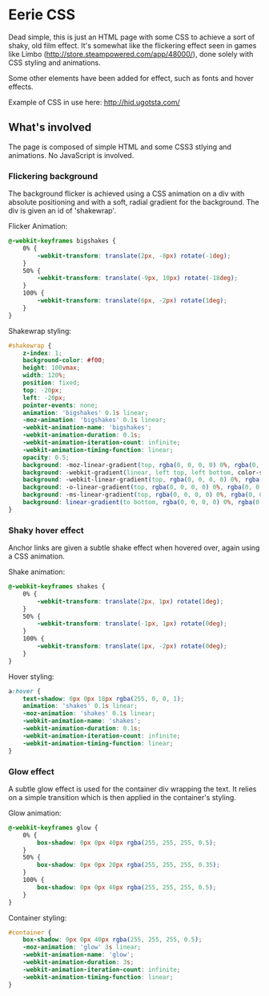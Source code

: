 # Eerie CSS

Dead simple, this is just an HTML page with some CSS to achieve a sort of shaky, old film effect. It's somewhat like the flickering effect seen in games like Limbo (http://store.steampowered.com/app/48000/), done solely with CSS styling and animations.

Some other elements have been added for effect, such as fonts and hover effects.

Example of CSS in use here:
http://hid.ugotsta.com/

## What's involved

The page is composed of simple HTML and some CSS3 stlying and animations. No JavaScript is involved.

### Flickering background

The background flicker is achieved using a CSS animation on a div with absolute positioning and with a soft, radial gradient for the background. The div is given an id of 'shakewrap'.

Flicker Animation:
```css
@-webkit-keyframes bigshakes {
    0% {
        -webkit-transform: translate(2px, -8px) rotate(-1deg);
    }
    50% {
        -webkit-transform: translate(-9px, 10px) rotate(-18deg);
    }
    100% {
        -webkit-transform: translate(6px, -2px) rotate(1deg);
    }
}
```

Shakewrap styling:
```css
#shakewrap {
    z-index: 1;
    background-color: #f00;
    height: 100vmax;
    width: 120%;
    position: fixed;
    top: -20px;
    left: -20px;
    pointer-events: none;
    animation: 'bigshakes' 0.1s linear;
    -moz-animation: 'bigshakes' 0.1s linear;
    -webkit-animation-name: 'bigshakes';
    -webkit-animation-duration: 0.1s;
    -webkit-animation-iteration-count: infinite;
    -webkit-animation-timing-function: linear;
    opacity: 0.5;
    background: -moz-linear-gradient(top, rgba(0, 0, 0, 0) 0%, rgba(0, 0, 0, 1) 65%, rgba(0, 0, 0, 1) 100%);
    background: -webkit-gradient(linear, left top, left bottom, color-stop(0%, rgba(0, 0, 0, 0)), color-stop(65%, rgba(0, 0, 0, 1)), color-stop(100%, rgba(0, 0, 0, 1)));
    background: -webkit-linear-gradient(top, rgba(0, 0, 0, 0) 0%, rgba(0, 0, 0, 1) 65%, rgba(0, 0, 0, 1) 100%);
    background: -o-linear-gradient(top, rgba(0, 0, 0, 0) 0%, rgba(0, 0, 0, 1) 65%, rgba(0, 0, 0, 1) 100%);
    background: -ms-linear-gradient(top, rgba(0, 0, 0, 0) 0%, rgba(0, 0, 0, 1) 65%, rgba(0, 0, 0, 1) 100%);
    background: linear-gradient(to bottom, rgba(0, 0, 0, 0) 0%, rgba(0, 0, 0, 1) 65%, rgba(0, 0, 0, 1) 100%);
}
```

### Shaky hover effect

Anchor links are given a subtle shake effect when hovered over, again using a CSS animation.

Shake animation:
```css
@-webkit-keyframes shakes {
    0% {
        -webkit-transform: translate(2px, 1px) rotate(1deg);
    }
    50% {
        -webkit-transform: translate(-1px, 1px) rotate(0deg);
    }
    100% {
        -webkit-transform: translate(1px, -2px) rotate(0deg);
    }
}
```

Hover styling:
```css
a:hover {
    text-shadow: 0px 0px 18px rgba(255, 0, 0, 1);
    animation: 'shakes' 0.1s linear;
    -moz-animation: 'shakes' 0.1s linear;
    -webkit-animation-name: 'shakes';
    -webkit-animation-duration: 0.1s;
    -webkit-animation-iteration-count: infinite;
    -webkit-animation-timing-function: linear;
}
```

### Glow effect

A subtle glow effect is used for the container div wrapping the text. It relies on a simple transition which is then applied in the container's styling.

Glow animation:
```css
@-webkit-keyframes glow {
    0% {
        box-shadow: 0px 0px 40px rgba(255, 255, 255, 0.5);
    }
    50% {
        box-shadow: 0px 0px 20px rgba(255, 255, 255, 0.35);
    }
    100% {
        box-shadow: 0px 0px 40px rgba(255, 255, 255, 0.5);
    }
}
```

Container styling:
```css
#container {
    box-shadow: 0px 0px 40px rgba(255, 255, 255, 0.5);
    -moz-animation: 'glow' 3s linear;
    -webkit-animation-name: 'glow';
    -webkit-animation-duration: 3s;
    -webkit-animation-iteration-count: infinite;
    -webkit-animation-timing-function: linear;
}
```
